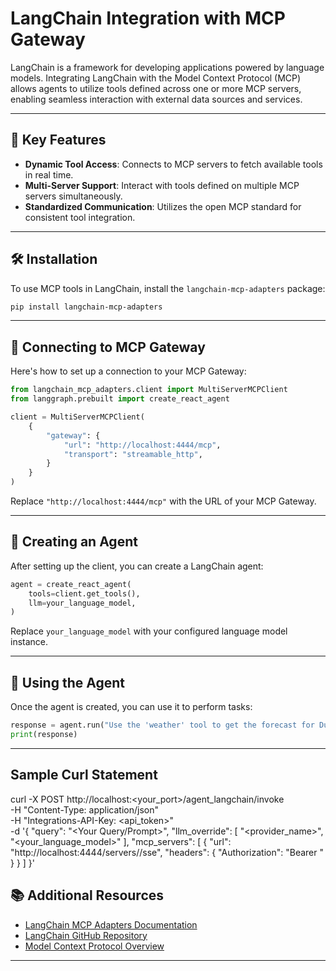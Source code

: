 # LangChain Integration with MCP Gateway

LangChain is a framework for developing applications powered by language models. Integrating LangChain with the Model Context Protocol (MCP) allows agents to utilize tools defined across one or more MCP servers, enabling seamless interaction with external data sources and services.

---

## 🧰 Key Features

- **Dynamic Tool Access**: Connects to MCP servers to fetch available tools in real time.
- **Multi-Server Support**: Interact with tools defined on multiple MCP servers simultaneously.
- **Standardized Communication**: Utilizes the open MCP standard for consistent tool integration.

---

## 🛠 Installation

To use MCP tools in LangChain, install the `langchain-mcp-adapters` package:

```bash
pip install langchain-mcp-adapters
```

---

## 🔗 Connecting to MCP Gateway

Here's how to set up a connection to your MCP Gateway:

```python
from langchain_mcp_adapters.client import MultiServerMCPClient
from langgraph.prebuilt import create_react_agent

client = MultiServerMCPClient(
    {
        "gateway": {
            "url": "http://localhost:4444/mcp",
            "transport": "streamable_http",
        }
    }
)
```

Replace `"http://localhost:4444/mcp"` with the URL of your MCP Gateway.

---

## 🤖 Creating an Agent

After setting up the client, you can create a LangChain agent:

```python
agent = create_react_agent(
    tools=client.get_tools(),
    llm=your_language_model,
)
```

Replace `your_language_model` with your configured language model instance.

---

## 🧪 Using the Agent

Once the agent is created, you can use it to perform tasks:

```python
response = agent.run("Use the 'weather' tool to get the forecast for Dublin.")
print(response)
```

---
##  Sample Curl Statement
curl -X POST http://localhost:<your_port>/agent_langchain/invoke \
  -H "Content-Type: application/json" \
  -H "Integrations-API-Key: <api_token>" \
  -d '{
	"query": "<Your Query/Prompt>",
	"llm_override": [
		"<provider_name>",
		"<your_language_model>"
	],
	"mcp_servers": [
		{
			"url": "http://localhost:4444/servers/<MCP Servers Catalog id>/sse",
			"headers": {
				"Authorization": "Bearer <BEARER-TOKEN>"
			}
		}
	]
}'   



## 📚 Additional Resources

* [LangChain MCP Adapters Documentation](https://langchain-ai.github.io/langgraph/agents/mcp/)
* [LangChain GitHub Repository](https://github.com/langchain-ai/langchain)
* [Model Context Protocol Overview](https://modelcontextprotocol.io/)

---
